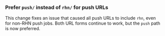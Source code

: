 ### Prefer `push/` instead of `rhn/` for push URLs

This change fixes an issue that caused all push URLs to include `rhn`,
even for non-RHN push jobs. Both URL forms continue to work, but the
`push` path is now preferred.
